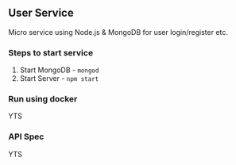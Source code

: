 ## User Service
Micro service using Node.js & MongoDB for user login/register etc.

### Steps to start service
1. Start MongoDB - ```mongod```
2. Start Server  - ```npm start```

### Run using docker
YTS

### API Spec
YTS
